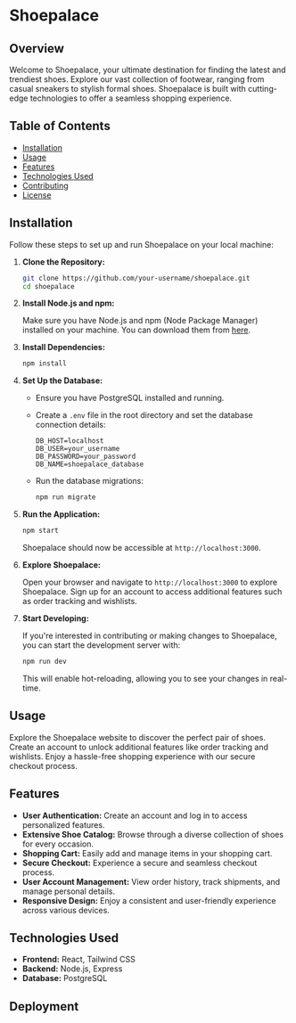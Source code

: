 # Shoepalace

## Overview

Welcome to Shoepalace, your ultimate destination for finding the latest and trendiest shoes. Explore our vast collection of footwear, ranging from casual sneakers to stylish formal shoes. Shoepalace is built with cutting-edge technologies to offer a seamless shopping experience.

## Table of Contents

- [Installation](#installation)
- [Usage](#usage)
- [Features](#features)
- [Technologies Used](#technologies-used)
- [Contributing](#contributing)
- [License](#license)

## Installation

Follow these steps to set up and run Shoepalace on your local machine:

1. **Clone the Repository:**

    ```bash
    git clone https://github.com/your-username/shoepalace.git
    cd shoepalace
    ```

2. **Install Node.js and npm:**

    Make sure you have Node.js and npm (Node Package Manager) installed on your machine. You can download them from [here](https://nodejs.org/).

3. **Install Dependencies:**

    ```bash
    npm install
    ```

4. **Set Up the Database:**

    - Ensure you have PostgreSQL installed and running.
    - Create a `.env` file in the root directory and set the database connection details:

        ```env
        DB_HOST=localhost
        DB_USER=your_username
        DB_PASSWORD=your_password
        DB_NAME=shoepalace_database
        ```

    - Run the database migrations:

        ```bash
        npm run migrate
        ```

5. **Run the Application:**

    ```bash
    npm start
    ```

    Shoepalace should now be accessible at `http://localhost:3000`.

6. **Explore Shoepalace:**

    Open your browser and navigate to `http://localhost:3000` to explore Shoepalace. Sign up for an account to access additional features such as order tracking and wishlists.

7. **Start Developing:**

    If you're interested in contributing or making changes to Shoepalace, you can start the development server with:

    ```bash
    npm run dev
    ```

    This will enable hot-reloading, allowing you to see your changes in real-time.


## Usage

Explore the Shoepalace website to discover the perfect pair of shoes. Create an account to unlock additional features like order tracking and wishlists. Enjoy a hassle-free shopping experience with our secure checkout process.

## Features

- **User Authentication:** Create an account and log in to access personalized features.
- **Extensive Shoe Catalog:** Browse through a diverse collection of shoes for every occasion.
- **Shopping Cart:** Easily add and manage items in your shopping cart.
- **Secure Checkout:** Experience a secure and seamless checkout process.
- **User Account Management:** View order history, track shipments, and manage personal details.
- **Responsive Design:** Enjoy a consistent and user-friendly experience across various devices.

## Technologies Used

- **Frontend:** React, Tailwind CSS
- **Backend:** Node.js, Express
- **Database:** PostgreSQL

## Deployment

